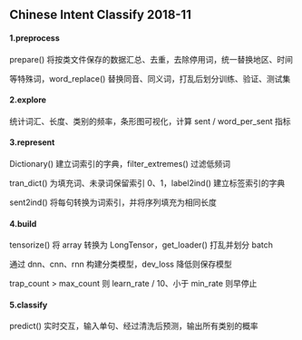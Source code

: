 ## Chinese Intent Classify 2018-11

#### 1.preprocess

prepare() 将按类文件保存的数据汇总、去重，去除停用词，统一替换地区、时间

等特殊词，word_replace() 替换同音、同义词，打乱后划分训练、验证、测试集

#### 2.explore

统计词汇、长度、类别的频率，条形图可视化，计算 sent / word_per_sent 指标

#### 3.represent

Dictionary() 建立词索引的字典，filter_extremes() 过滤低频词

tran_dict() 为填充词、未录词保留索引 0、1，label2ind() 建立标签索引的字典

sent2ind() 将每句转换为词索引，并将序列填充为相同长度

#### 4.build

tensorize() 将 array 转换为 LongTensor，get_loader() 打乱并划分 batch

通过 dnn、cnn、rnn 构建分类模型，dev_loss 降低则保存模型

trap_count > max_count 则 learn_rate / 10、小于 min_rate 则早停止

#### 5.classify

predict() 实时交互，输入单句、经过清洗后预测，输出所有类别的概率
